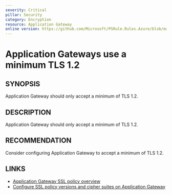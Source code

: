 ```yaml
---
severity: Critical
pillar: Security
category: Encryption
resource: Application Gateway
online version: https://github.com/Microsoft/PSRule.Rules.Azure/blob/main/docs/rules/en/Azure.AppGw.SSLPolicy.md
---
```


# Application Gateways use a minimum TLS 1.2

## SYNOPSIS

Application Gateway should only accept a minimum of TLS 1.2.

## DESCRIPTION

Application Gateway should only accept a minimum of TLS 1.2.

## RECOMMENDATION

Consider configuring Application Gateway to accept a minimum of TLS 1.2.

## LINKS

- [Application Gateway SSL policy overview](https://docs.microsoft.com/en-us/azure/application-gateway/application-gateway-ssl-policy-overview)
- [Configure SSL policy versions and cipher suites on Application Gateway](https://docs.microsoft.com/en-us/azure/application-gateway/application-gateway-configure-ssl-policy-powershell)
